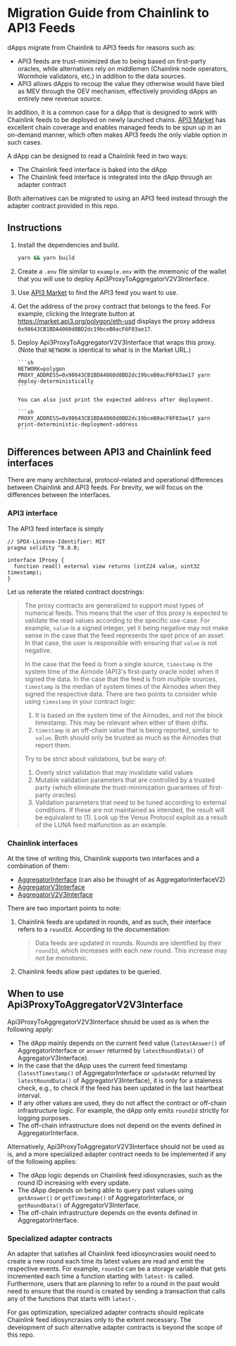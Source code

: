 # Migration Guide from Chainlink to API3 Feeds

dApps migrate from Chainlink to API3 feeds for reasons such as:

- API3 feeds are trust-minimized due to being based on first-party oracles, while alternatives rely on middlemen (Chainlink node operators, Wormhole validators, etc.) in addition to the data sources.
- API3 allows dApps to recoup the value they otherwise would have bled as MEV through the OEV mechanism, effectively providing dApps an entirely new revenue source.

In addition, it is a common case for a dApp that is designed to work with Chainlink feeds to be deployed on newly launched chains.
[API3 Market](https://market.api3.org/) has excellent chain coverage and enables managed feeds to be spun up in an on-demand manner, which often makes API3 feeds the only viable option in such cases.

A dApp can be designed to read a Chainlink feed in two ways:

- The Chainlink feed interface is baked into the dApp
- The Chainlink feed interface is integrated into the dApp through an adapter contract

Both alternatives can be migrated to using an API3 feed instead through the adapter contract provided in this repo.

## Instructions

1.  Install the dependencies and build.

    ```sh
    yarn && yarn build
    ```

2.  Create a `.env` file similar to `example.env` with the mnemonic of the wallet that you will use to deploy Api3ProxyToAggregatorV2V3Interface.

3.  Use [API3 Market](https://market.api3.org/) to find the API3 feed you want to use.

4.  Get the address of the proxy contract that belongs to the feed.
    For example, clicking the Integrate button at https://market.api3.org/polygon/eth-usd displays the proxy address `0x98643CB1BDA4060d8BD2dc19bceB0acF6F03ae17`.

5.  Deploy Api3ProxyToAggregatorV2V3Interface that wraps this proxy.
    (Note that `NETWORK` is identical to what is in the Market URL.)

        ```sh
        NETWORK=polygon PROXY_ADDRESS=0x98643CB1BDA4060d8BD2dc19bceB0acF6F03ae17 yarn deploy-deterministically
        ```

        You can also just print the expected address after deployment.

        ```sh
        PROXY_ADDRESS=0x98643CB1BDA4060d8BD2dc19bceB0acF6F03ae17 yarn print-deterministic-deployment-address
        ```

## Differences between API3 and Chainlink feed interfaces

There are many architectural, protocol-related and operational differences between Chainlink and API3 feeds.
For brevity, we will focus on the differences between the interfaces.

### API3 interface

The API3 feed interface is simply

```solidity
// SPDX-License-Identifier: MIT
pragma solidity ^0.8.0;

interface IProxy {
  function read() external view returns (int224 value, uint32 timestamp);
}
```

Let us reiterate the related contract docstrings:

> The proxy contracts are generalized to support most types of numerical feeds.
> This means that the user of this proxy is expected to validate the read values according to the specific use-case.
> For example, `value` is a signed integer, yet it being negative may not make sense in the case that the feed represents the spot price of an asset.
> In that case, the user is responsible with ensuring that `value` is not negative.
>
> In the case that the feed is from a single source, `timestamp` is the system time of the Airnode (API3's first-party oracle node) when it signed the data.
> In the case that the feed is from multiple sources, `timestamp` is the median of system times of the Airnodes when they signed the respective data.
> There are two points to consider while using `timestamp` in your contract logic:
>
> 1. It is based on the system time of the Airnodes, and not the block timestamp.
>    This may be relevant when either of them drifts.
> 2. `timestamp` is an off-chain value that is being reported, similar to `value`.
>    Both should only be trusted as much as the Airnodes that report them.
>
> Try to be strict about validations, but be wary of:
>
> 1. Overly strict validation that may invalidate valid values
> 2. Mutable validation parameters that are controlled by a trusted party (which eliminate the trust-minimization guarantees of first-party oracles)
> 3. Validation parameters that need to be tuned according to external conditions.
>    If these are not maintained as intended, the result will be equivalent to (1).
>    Look up the Venus Protocol exploit as a result of the LUNA feed malfunction as an example.

### Chainlink interfaces

At the time of writing this, Chainlink supports two interfaces and a combination of them:

- [AggregatorInterface](./contracts/vendor/AggregatorInterface.sol) (can also be thought of as AggregatorInterfaceV2)
- [AggregatorV3Interface](./contracts/vendor/AggregatorV3Interface.sol)
- [AggregatorV2V3Interface](./contracts/vendor/AggregatorV2V3Interface.sol)

There are two important points to note:

1. Chainlink feeds are updated in rounds, and as such, their interface refers to a `roundId`.
   According to the documentation:
   > Data feeds are updated in rounds.
   > Rounds are identified by their `roundId`, which increases with each new round.
   > This increase may not be monotonic.
2. Chainlink feeds allow past updates to be queried.

## When to use Api3ProxyToAggregatorV2V3Interface

Api3ProxyToAggregatorV2V3Interface should be used as is when the following apply:

- The dApp mainly depends on the current feed value (`latestAnswer()` of AggregatorInterface or `answer` returned by `latestRoundData()` of AggregatorV3Interface).
- In the case that the dApp uses the current feed timestamp (`latestTimestamp()` of AggregatorInterface or `updatedAt` returned by `latestRoundData()` of AggregatorV3Interface), it is only for a staleness check, e.g., to check if the feed has been updated in the last heartbeat interval.
- If any other values are used, they do not affect the contract or off-chain infrastructure logic.
  For example, the dApp only emits `roundId` strictly for logging purposes.
- The off-chain infrastructure does not depend on the events defined in AggregatorInterface.

Alternatively, Api3ProxyToAggregatorV2V3Interface should not be used as is, and a more specialized adapter contract needs to be implemented if any of the following applies:

- The dApp logic depends on Chainlink feed idiosyncrasies, such as the round ID increasing with every update.
- The dApp depends on being able to query past values using `getAnswer()` or `getTimestamp()` of AggregatorInterface, or `getRoundData()` of AggregatorV3Interface.
- The off-chain infrastructure depends on the events defined in AggregatorInterface.

### Specialized adapter contracts

An adapter that satisfies all Chainlink feed idiosyncrasies would need to create a new round each time its latest values are read and emit the respective events.
For example, `roundId` can be a storage variable that gets incremented each time a function starting with `latest-` is called.
Furthermore, users that are planning to refer to a round in the past would need to ensure that the round is created by sending a transaction that calls any of the functions that starts with `latest-`.

For gas optimization, specialized adapter contracts should replicate Chainlink feed idiosyncrasies only to the extent necessary.
The development of such alternative adapter contracts is beyond the scope of this repo.
